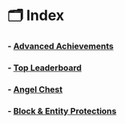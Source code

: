 # 🗂️ Index

### - [Advanced Achievements](https://discord.com/channels/487398800353263616/1241782734184124518)
### - [Top Leaderboard](https://discord.com/channels/487398800353263616/1241782791801274388)
### - [Angel Chest](https://discord.com/channels/487398800353263616/1241782831152369704)
### - [Block & Entity Protections](https://discord.com/channels/487398800353263616/1241839777540735016)
